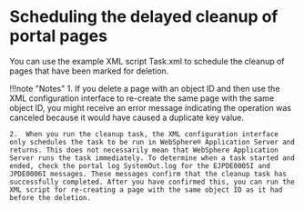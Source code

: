 # Scheduling the delayed cleanup of portal pages

You can use the example XML script Task.xml to schedule the cleanup of pages that have been marked for deletion.

!!!note "Notes"
    1.  If you delete a page with an object ID and then use the XML configuration interface to re-create the same page with the same object ID, you might receive an error message indicating the operation was canceled because it would have caused a duplicate key value.

    2.  When you run the cleanup task, the XML configuration interface only schedules the task to be run in WebSphere® Application Server and returns. This does not necessarily mean that WebSphere Application Server runs the task immediately. To determine when a task started and ended, check the portal log SystemOut.log for the EJPDE0005I and JPDE0006I messages. These messages confirm that the cleanup task has successfully completed. After you have confirmed this, you can run the XML script for re-creating a page with the same object ID as it had before the deletion.


